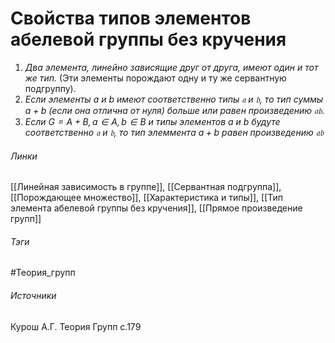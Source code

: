# Свойства типов элементов абелевой группы без кручения
1. *Два элемента, линейно зависящие друг от друга, имеют один и тот же тип.* (Эти элементы порождают одну и ту же сервантную подгруппу).
2. *Если элементы $a$ и $b$ имеют соответственно типы $\mathfrak{a}$ и $\mathfrak{b}$, то тип суммы $a+b$ (если она отлична от нуля) больше или равен произведению $\mathfrak{a}\mathfrak{b}$.*
3. *Если $G=A+B,a\in A,b\in B$ и типы элементов $a$ и $b$ будуте соответственно $\mathfrak{a}$ и $\mathfrak{b}$, то тип элеммента $a+b$ равен произведению $\mathfrak{a}\mathfrak{b}$*

###### Линки
 [[Линейная зависимость в группе]], [[Сервантная подгруппа]], [[Порождающее множество]], [[Характеристика и типы]], [[Тип элемента абелевой группы без кручения]], [[Прямое произведение групп]]
###### Тэги
 #Теория_групп 
###### Источники
 Курош А.Г. Теория Групп с.179 